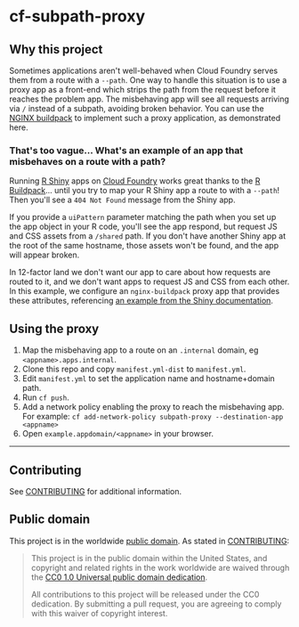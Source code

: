 # cf-subpath-proxy

## Why this project

Sometimes applications aren't well-behaved when Cloud Foundry serves them from a route with a `--path`. One way to handle this situation is to use a proxy app as a front-end which strips the path from the request before it reaches the problem app. The misbehaving app will see all requests arriving via `/` instead of a subpath, avoiding broken behavior. You can use the [NGINX buildpack](https://docs.cloudfoundry.org/buildpacks/nginx/index.html) to implement such a proxy application, as demonstrated here.

### That's too vague... What's an example of an app that misbehaves on a route with a path?
Running [R Shiny](https://shiny.rstudio.com/) apps on [Cloud Foundry](https://www.cloudfoundry.org/) works great thanks to the [R Buildpack](https://docs.cloudfoundry.org/buildpacks/r/index.html)... until you try to map your R Shiny app a route to with a `--path`! Then you'll see a `404 Not Found` message from the Shiny app. 

If you provide a `uiPattern` parameter matching the path when you set up the app object in your R code, you'll see the app respond, but request JS and CSS assets from a `/shared` path. If you don't have another Shiny app at the root of the same hostname, those assets won't be found, and the app will appear broken.

In 12-factor land we don't want our app to care about how requests are routed to it, and we don't want apps to request JS and CSS from each other. In this example, we configure an `nginx-buildpack` proxy app that provides these attributes, referencing [an example from the Shiny documentation](https://support.rstudio.com/hc/en-us/articles/213733868-Running-Shiny-Server-with-a-Proxy).

## Using the proxy
1. Map the misbehaving app to a route on an `.internal` domain, eg `<appname>.apps.internal`.
1. Clone this repo and copy `manifest.yml-dist` to `manifest.yml`.
1. Edit `manifest.yml` to set the application name and hostname+domain path.
1. Run `cf push`.
1. Add a network policy enabling the proxy to reach the misbehaving app. For example:
  `cf add-network-policy subpath-proxy --destination-app <appname>`
1. Open `example.appdomain/<appname>` in your browser.

--- 

## Contributing

See [CONTRIBUTING](CONTRIBUTING.md) for additional information.

## Public domain

This project is in the worldwide [public domain](LICENSE.md). As stated in [CONTRIBUTING](CONTRIBUTING.md):

> This project is in the public domain within the United States, and copyright and related rights in the work worldwide are waived through the [CC0 1.0 Universal public domain dedication](https://creativecommons.org/publicdomain/zero/1.0/).
>
> All contributions to this project will be released under the CC0 dedication. By submitting a pull request, you are agreeing to comply with this waiver of copyright interest.
